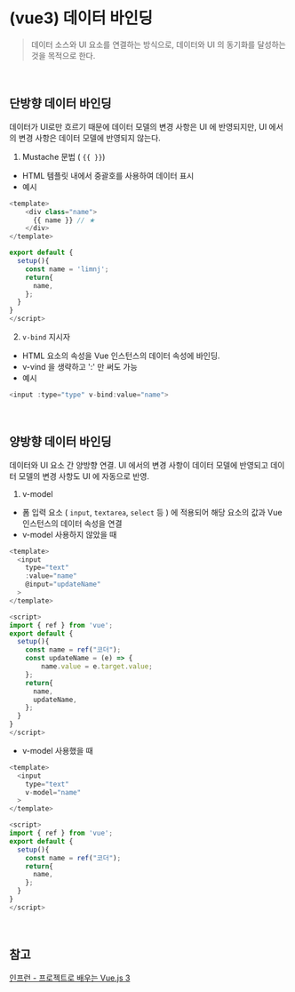 # (vue3) 데이터 바인딩

> 데이터 소스와 UI 요소를 연결하는 방식으로, 데이터와 UI 의 동기화를 달성하는 것을 목적으로 한다.

<br>

## 단방향 데이터 바인딩
데이터가 UI로만 흐르기 때문에 데이터 모델의 변경 사항은 UI 에 반영되지만, UI 에서의 변경 사항은 데이터 모델에 반영되지 않는다.

1. Mustache 문법 ( ```{{ }}```)
- HTML 템플릿 내에서 중괄호를 사용하여 데이터 표시
- 예시
```javascript
<template>
	<div class="name">
	  {{ name }} // ★
	</div>
</template>

export default {
  setup(){
    const name = 'limnj';
    return{
      name,
    };
  }
}
</script>
```


2. ```v-bind``` 지시자
- HTML 요소의 속성을 Vue 인스턴스의 데이터 속성에 바인딩.
- v-vind 을 생략하고 ':' 만 써도 가능
- 예시
```javascript
<input :type="type" v-bind:value="name">
```

<br>

## 양방향 데이터 바인딩 
데이터와 UI 요소 간 양방향 연결. UI 에서의 변경 사항이 데이터 모델에 반영되고 데이터 모델의 변경 사항도 UI 에 자동으로 반영.

1. v-model 
-  폼 입력 요소 ( ```input```, ```textarea```, ```select``` 등 ) 에 적용되어 해당 요소의 값과 Vue 인스턴스의 데이터 속성을 연결
- v-model 사용하지 않았을 때 
```javascript
<template>
  <input
    type="text"
    :value="name"
    @input="updateName"
  >
</template>

<script>
import { ref } from 'vue';
export default {
  setup(){
    const name = ref("코더");
    const updateName = (e) => {
        name.value = e.target.value;
    };
    return{
      name,
      updateName,
    };
  }
}
</script>
```

- v-model 사용했을 때 
```javascript
<template>
  <input
    type="text"
    v-model="name"
  >
</template>

<script>
import { ref } from 'vue';
export default {
  setup(){
    const name = ref("코더");
    return{
      name,
    };
  }
}
</script>
```

<br>

## 참고 
[인프런 - 프로젝트로 배우는 Vue.js 3](https://inf.run/XZ5f) 